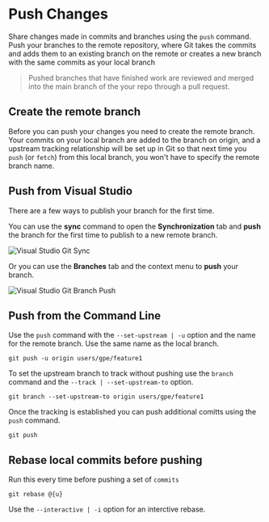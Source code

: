 # Push Changes

Share changes made in commits and branches using the `push` command. Push your branches to the remote repository, where Git takes the commits and adds them to an existing branch on the remote or creates a new branch with the same commits as your local branch

> Pushed branches that have finished work are reviewed and merged into the main branch of the your repo through a pull request.

## Create the remote branch

Before you can push your changes you need to create the remote branch.  Your commits on your local branch are added to the branch on origin, and a upstream tracking relationship will be set up in Git so that next time you `push` (or `fetch`) from this local branch, you won't have to specify the remote branch name.

## Push from Visual Studio

There are a few ways to publish your branch for the first time.

You can use the __sync__ command to open the __Synchronization__ tab and __push__ the branch for the first time to publish to a new remote branch.

![Visual Studio Git Sync](./_assets/vs-git-sync.gif)

Or you can use the __Branches__ tab and the context menu to __push__ your branch.

![Visual Studio Git Branch Push](./_assets/vs-git-branch-push.gif)

## Push from the Command Line

Use the `push` command with the `--set-upstream | -u` option and the name for the remote branch.  Use the same name as the local branch.

```git
git push -u origin users/gpe/feature1
```

To set the upstream branch to track without pushing use the `branch` command and the `--track | --set-upstream-to` option.

```git
git branch --set-upstream-to origin users/gpe/feature1
```

Once the tracking is established you can push additional comitts using the `push` command.

```git
git push
```

## Rebase local commits before pushing

Run this every time before pushing a set of `commits`

```git
git rebase @{u}
```

Use the `--interactive | -i` option for an interctive rebase.